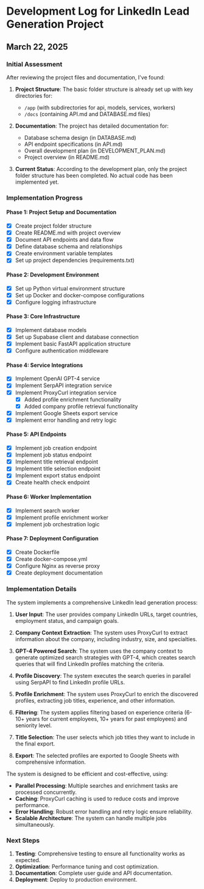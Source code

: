 # Development Log for LinkedIn Lead Generation Project

## March 22, 2025

### Initial Assessment

After reviewing the project files and documentation, I've found:

1. **Project Structure**: The basic folder structure is already set up with key directories for:
   - `/app` (with subdirectories for api, models, services, workers)
   - `/docs` (containing API.md and DATABASE.md files)

2. **Documentation**: The project has detailed documentation for:
   - Database schema design (in DATABASE.md)
   - API endpoint specifications (in API.md)
   - Overall development plan (in DEVELOPMENT_PLAN.md)
   - Project overview (in README.md)

3. **Current Status**: According to the development plan, only the project folder structure has been completed. No actual code has been implemented yet.

### Implementation Progress

#### Phase 1: Project Setup and Documentation

- [x] Create project folder structure
- [x] Create README.md with project overview
- [x] Document API endpoints and data flow
- [x] Define database schema and relationships
- [x] Create environment variable templates
- [x] Set up project dependencies (requirements.txt)

#### Phase 2: Development Environment

- [x] Set up Python virtual environment structure
- [x] Set up Docker and docker-compose configurations
- [x] Configure logging infrastructure

#### Phase 3: Core Infrastructure

- [x] Implement database models
- [x] Set up Supabase client and database connection
- [x] Implement basic FastAPI application structure
- [x] Configure authentication middleware

#### Phase 4: Service Integrations

- [x] Implement OpenAI GPT-4 service
- [x] Implement SerpAPI integration service
- [x] Implement ProxyCurl integration service
  - [x] Added profile enrichment functionality
  - [x] Added company profile retrieval functionality
- [x] Implement Google Sheets export service
- [x] Implement error handling and retry logic

#### Phase 5: API Endpoints

- [x] Implement job creation endpoint
- [x] Implement job status endpoint
- [x] Implement title retrieval endpoint
- [x] Implement title selection endpoint
- [x] Implement export status endpoint
- [x] Create health check endpoint

#### Phase 6: Worker Implementation

- [x] Implement search worker
- [x] Implement profile enrichment worker
- [x] Implement job orchestration logic

#### Phase 7: Deployment Configuration

- [x] Create Dockerfile
- [x] Create docker-compose.yml
- [x] Configure Nginx as reverse proxy
- [x] Create deployment documentation

### Implementation Details

The system implements a comprehensive LinkedIn lead generation process:

1. **User Input**: The user provides company LinkedIn URLs, target countries, employment status, and campaign goals.

2. **Company Context Extraction**: The system uses ProxyCurl to extract information about the company, including industry, size, and specialties.

3. **GPT-4 Powered Search**: The system uses the company context to generate optimized search strategies with GPT-4, which creates search queries that will find LinkedIn profiles matching the criteria.

4. **Profile Discovery**: The system executes the search queries in parallel using SerpAPI to find LinkedIn profile URLs.

5. **Profile Enrichment**: The system uses ProxyCurl to enrich the discovered profiles, extracting job titles, experience, and other information.

6. **Filtering**: The system applies filtering based on experience criteria (6-10+ years for current employees, 10+ years for past employees) and seniority level.

7. **Title Selection**: The user selects which job titles they want to include in the final export.

8. **Export**: The selected profiles are exported to Google Sheets with comprehensive information.

The system is designed to be efficient and cost-effective, using:

- **Parallel Processing**: Multiple searches and enrichment tasks are processed concurrently.
- **Caching**: ProxyCurl caching is used to reduce costs and improve performance.
- **Error Handling**: Robust error handling and retry logic ensure reliability.
- **Scalable Architecture**: The system can handle multiple jobs simultaneously.

### Next Steps

1. **Testing**: Comprehensive testing to ensure all functionality works as expected.
2. **Optimization**: Performance tuning and cost optimization.
3. **Documentation**: Complete user guide and API documentation.
4. **Deployment**: Deploy to production environment.
